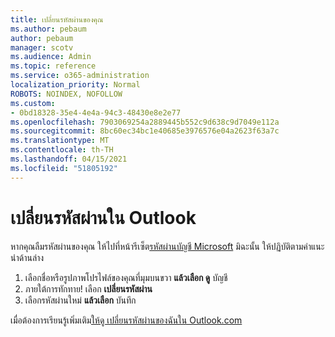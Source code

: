 ```yaml
---
title: เปลี่ยนรหัสผ่านของคุณ
ms.author: pebaum
author: pebaum
manager: scotv
ms.audience: Admin
ms.topic: reference
ms.service: o365-administration
localization_priority: Normal
ROBOTS: NOINDEX, NOFOLLOW
ms.custom:
- 0bd18328-35e4-4e4a-94c3-48430e8e2e77
ms.openlocfilehash: 7903069254a2889445b552c9d638c9d7049e112a
ms.sourcegitcommit: 8bc60ec34bc1e40685e3976576e04a2623f63a7c
ms.translationtype: MT
ms.contentlocale: th-TH
ms.lasthandoff: 04/15/2021
ms.locfileid: "51805192"
---
```

# <a name="change-your-password-in-outlook"></a>เปลี่ยนรหัสผ่านใน Outlook

หากคุณลืมรหัสผ่านของคุณ ให้ไปที่หน้ารีเซ็ต[รหัสผ่านบัญชี Microsoft](https://go.microsoft.com/fwlink/p/?linkid=841909) มิฉะนั้น ให้ปฏิบัติตามคําแนะนําด้านล่าง
  
1. เลือกชื่อหรือรูปภาพโปรไฟล์ของคุณที่มุมบนขวา **แล้วเลือก ดู** บัญชี
2. ภายใต้การทักทาย! เลือก **เปลี่ยนรหัสผ่าน**
3. เลือกรหัสผ่านใหม่ **แล้วเลือก** บันทึก

เมื่อต้องการเรียนรู้เพิ่มเติม[ให้ดู เปลี่ยนรหัสผ่านของฉันใน Outlook.com](https://support.office.com/article/2138d690-811c-4545-b2f3-e4dbe80c9735.aspx)